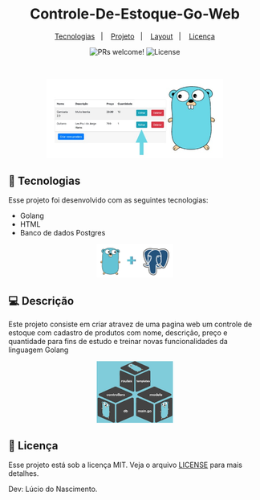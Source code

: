 <h1 align="center">
  Controle-De-Estoque-Go-Web
</h1>

<p align="center">
  <a href="#-tecnologias">Tecnologias</a>&nbsp;&nbsp;&nbsp;|&nbsp;&nbsp;&nbsp;
  <a href="#-projeto">Projeto</a>&nbsp;&nbsp;&nbsp;|&nbsp;&nbsp;&nbsp;
  <a href="#-layout">Layout</a>&nbsp;&nbsp;&nbsp;|&nbsp;&nbsp;&nbsp;
  <a href="#memo-licença">Licença</a>
</p>

<p align="center">
 <img src="https://img.shields.io/static/v1?label=PRs&message=welcome&color=49AA26&labelColor=000000" alt="PRs welcome!" />

  <img alt="License" src="https://img.shields.io/static/v1?label=license&message=MIT&color=49AA26&labelColor=000000">
</p>

<br>
<p align="center">
  <img alt="Golang" src="https://github.com/lucio-iot-dev/Controle-De-Estoque-Go-Web/blob/main/fotos%20readme/foto%20readme.jpeg" width="70%">
</p>



## 🚀 Tecnologias

Esse projeto foi desenvolvido com as seguintes tecnologias:

- Golang
- HTML
- Banco de dados Postgres

<p align="center">
  <img alt="Golang" src="https://github.com/lucio-iot-dev/Controle-De-Estoque-Go-Web/blob/main/fotos%20readme/foto%20readme%201.jpeg" width="30%">
</p>

## 💻 Descrição

Este projeto consiste em criar atravez de uma pagina web um controle de estoque com cadastro de produtos com nome, descrição, preço e quantidade para fins de estudo e treinar novas funcionalidades da linguagem Golang

<p align="center">
  <img alt="Golang" src="https://github.com/lucio-iot-dev/Controle-De-Estoque-Go-Web/blob/main/fotos%20readme/foto%20readme%202.jpeg" width="30%">
</p>

## :memo: Licença

Esse projeto está sob a licença MIT. Veja o arquivo [LICENSE](https://github.com/lucio-iot-dev/Controle-De-Estoque-Go-Web/blob/main/LICENSE) para mais detalhes.


Dev: Lúcio do Nascimento.
